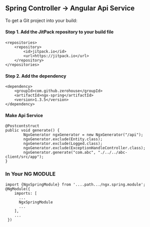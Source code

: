 ## Spring Controller -> Angular Api Service

To get a Git project into your build:

#### Step 1. Add the JitPack repository to your build file
    <repositories>
        <repository>
            <id>jitpack.io</id>
            <url>https://jitpack.io</url>
        </repository>
    </repositories>
#### Step 2. Add the dependency

	<dependency>
	    <groupId>com.github.zerohouse</groupId>
	    <artifactId>ngx-spring</artifactId>
	    <version>1.3.5</version>
	</dependency>
	
	
#### Make Api Service
    @Postcontstruct
    public void generate() {
            NgxGenerator ngxGenerator = new NgxGenerator("/api");
            ngxGenerator.exclude(Entity.class);
            ngxGenerator.exclude(Logged.class);
            ngxGenerator.exclude(ExceptionHandleController.class);
            ngxGenerator.generate("com.abc", "./../../abc-client/src/app");
    }

### In Your NG MODULE

    import {NgxSpringModule} from '....path.../ngx.spring.module';
    @NgModule({
        imports: [
          ...
          NgxSpringModule
          ...
        ],
        ...
     })